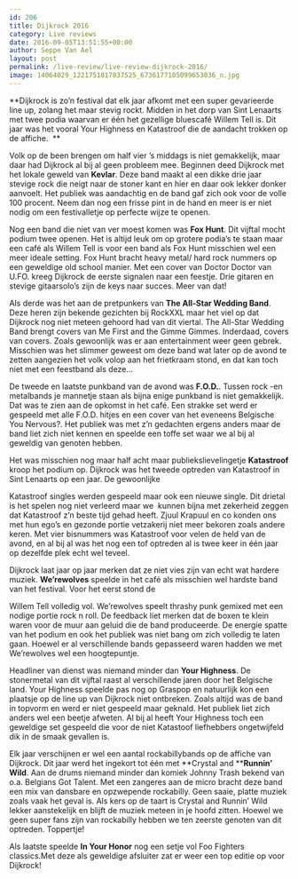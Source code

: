 ```yaml
---
id: 206
title: Dijkrock 2016
category: Live reviews
date: 2016-09-05T13:51:55+00:00
author: Seppe Van Ael
layout: post
permalink: /live-review/live-review-dijkrock-2016/
image: 14064029_1221751817837525_6736177105099653036_n.jpg
---
```

**Dijkrock is zo’n festival dat elk jaar afkomt met een super gevarieerde line up, zolang het maar stevig rockt. Midden in het dorp van Sint Lenaarts met twee podia waarvan er één het gezellige bluescafé Willem Tell is. Dit jaar was het vooral Your Highness en Katastroof die de aandacht trokken op de affiche.  **

Volk op de been brengen om half vier ’s middags is niet gemakkelijk, maar daar had Dijkrock al bij al geen probleem mee. Beginnen deed Dijkrock met het lokale geweld van **Kevlar**. Deze band maakt al een dikke drie jaar stevige rock die neigt naar de stoner kant en hier en daar ook lekker donker aanvoelt. Het publiek was aandachtig en de band gaf zich ook voor de volle 100 procent. Neem dan nog een frisse pint in de hand en meer is er niet nodig om een festivalletje op perfecte wijze te openen.

Nog een band die niet van ver moest komen was **Fox Hunt**. Dit vijftal mocht podium twee openen. Het is altijd leuk om op grotere podia’s te staan maar een café als Willem Tell is voor een band als Fox Hunt misschien wel een meer ideale setting. Fox Hunt bracht heavy metal/ hard rock nummers op een geweldige old school manier. Met een cover van Doctor Doctor van U.FO. kreeg Dijkrock de eerste signalen naar een feestje. Drie gitaren en stevige gitaarsolo’s zijn de keys naar succes. Meer van dat!

Als derde was het aan de pretpunkers van **The All-Star Wedding Band**. Deze heren zijn bekende gezichten bij RockXXL maar het viel op dat Dijkrock nog niet meteen gehoord had van dit viertal. The All-Star Wedding Band brengt covers van Me First and the Gimme Gimmes. Inderdaad, covers van covers. Zoals gewoonlijk was er aan entertainment weer geen gebrek. Misschien was het slimmer geweest om deze band wat later op de avond te zetten aangezien het volk volop aan het frietkraam stond, en dat kan toch niet met een feestband als deze…

De tweede en laatste punkband van de avond was **F.O.D.**. Tussen rock -en metalbands je mannetje staan als bijna enige punkband is niet gemakkelijk. Dat was te zien aan de opkomst in het café. Een strakke set werd er gespeeld met alle F.O.D. hitjes en een cover van het eveneens Belgische You Nervous?. Het publiek was met z’n gedachten ergens anders maar de band liet zich niet kennen en speelde een toffe set waar we al bij al geweldig van genoten hebben.

Het was misschien nog maar half acht maar publiekslievelingetje **Katastroof** kroop het podium op. Dijkrock was het tweede optreden van Katastroof in Sint Lenaarts op een jaar. De gewoonlijke
  
Katastroof singles werden gespeeld maar ook een nieuwe single. Dit drietal is het spelen nog niet verleerd maar we  kunnen bijna met zekerheid zeggen dat Katastroof z’n beste tijd gehad heeft. Zjuul Krapuul en co konden ons met hun ego’s en gezonde portie vetzakerij niet meer bekoren zoals andere keren. Met vier bisnummers was Katastroof voor velen de held van de avond, en al bij al was het nog een tof optreden al is twee keer in één jaar op dezelfde plek echt wel teveel.

Dijkrock laat jaar op jaar merken dat ze niet vies zijn van echt wat hardere muziek. **We’rewolves** speelde in het café als misschien wel hardste band van het festival. Voor het eerst stond de
  
Willem Tell volledig vol. We’rewolves speelt thrashy punk gemixed met een nodige portie rock n roll. De feedback liet merken dat de boxen te klein waren voor de muur aan geluid die de band produceerde. De energie spatte van het podium en ook het publiek was niet bang om zich volledig te laten gaan. Hoewel er al verschillende bands gepasseerd waren hadden we met We’rewolves wel een hoogtepuntje.

Headliner van dienst was niemand minder dan **Your Highness**. De stonermetal van dit vijftal raast al verschillende jaren door het Belgische land. Your Highness speelde pas nog op Graspop en natuurlijk kon een plaatsje op de line up van Dijkrock niet ontbreken. Zoals altijd was de band in topvorm en werd er niet gespeeld maar geknald. Het publiek liet zich anders wel een beetje afweten. Al bij al heeft Your Highness toch een geweldige set gespeeld die voor de niet Katastoof liefhebbers ongetwijfeld dik in de smaak gevallen is.

Elk jaar verschijnen er wel een aantal rockabillybands op de affiche van Dijkrock. Dit jaar werd het ingekort tot één met **Crystal and ****Runnin’ Wild**. Aan de drums niemand minder dan komiek Johnny Trash bekend van o.a. Belgians Got Talent. Met een zangeres aan de micro bracht deze band een mix van dansbare en opzwepende rockabilly. Geen saaie, platte muziek zoals vaak het geval is. Als kers op de taart is Crystal and Runnin’ Wild lekker aanstekelijk en blijft de muziek meteen in je hoofd zitten. Hoewel we geen super fans zijn van rockabilly hebben we ten zeerste genoten van dit optreden. Toppertje!

Als laatste speelde **In Your Honor** nog een setje vol Foo Fighters classics.Met deze als geweldige afsluiter zat er weer een top editie op voor Dijkrock!